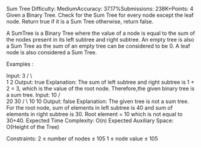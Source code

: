 Sum Tree
Difficulty: MediumAccuracy: 37.17%Submissions: 238K+Points: 4
Given a Binary Tree. Check for the Sum Tree for every node except the leaf node. Return true if it is a Sum Tree otherwise, return false.

A SumTree is a Binary Tree where the value of a node is equal to the sum of the nodes present in its left subtree and right subtree. An empty tree is also a Sum Tree as the sum of an empty tree can be considered to be 0. A leaf node is also considered a Sum Tree.

Examples :

Input:
    3
  /   \    
 1     2
Output: true
Explanation: The sum of left subtree and right subtree is 1 + 2 = 3, which is the value of the root node. Therefore,the given binary tree is a sum tree.
Input:
          10
        /    \
      20      30
    /   \ 
   10    10
Output: false
Explanation: The given tree is not a sum tree. For the root node, sum of elements in left subtree is 40 and sum of elements in right subtree is 30. Root element = 10 which is not equal to 30+40.
Expected Time Complexity: O(n)
Expected Auxiliary Space: O(Height of the Tree)

Constraints:
2 ≤ number of nodes ≤ 105
1 ≤ node value ≤ 105

